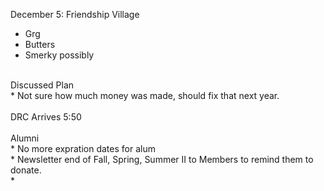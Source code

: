 December 5: Friendship Village<br />
* Grg<br />
* Butters<br />
* Smerky possibly<br />
<br />
Discussed Plan<br />
* Not sure how much money was made, should fix that next year.<br />
<br />
DRC Arrives 5:50<br />
<br />
Alumni<br />
* No more expration dates for alum<br />
* Newsletter end of Fall, Spring, Summer II to Members to remind them to donate.<br />
* 